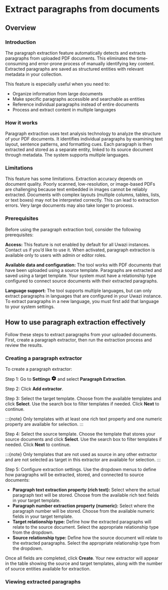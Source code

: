 # Extract paragraphs from documents

## Overview

### Introduction

The paragraph extraction feature automatically detects and extracts paragraphs from uploaded PDF documents. This eliminates the time-consuming and error-prone process of manually identifying key content. Extracted paragraphs are saved as structured entities with relevant metadata in your collection.

This feature is especially useful when you need to:

- Organize information from large documents
- Make specific paragraphs accessible and searchable as entities
- Reference individual paragraphs instead of entire documents
- Process and extract content in multiple languages

### How it works

Paragraph extraction uses text analysis technology to analyze the structure of your PDF documents. It identifies individual paragraphs by examining text layout, sentence patterns, and formatting cues. Each paragraph is then extracted and stored as a separate entity, linked to its source document through metadata. The system supports multiple languages.

### Limitations

This feature has some limitations. Extraction accuracy depends on document quality. Poorly scanned, low-resolution, or image-based PDFs are challenging because text embedded in images cannot be reliably extracted. Documents with complex layouts (multiple columns, tables, lists, or text boxes) may not be interpreted correctly. This can lead to extraction errors. Very large documents may also take longer to process.

### Prerequisites

Before using the paragraph extraction tool, consider the following prerequisites:

**Access:** This feature is not enabled by default for all Uwazi instances. Contact us if you’d like to use it. When activated, paragraph extraction is available only to users with admin or editor roles.

**Available data and configuration:** The tool works with PDF documents that have been uploaded using a source template. Paragraphs are extracted and saved using a target template. Your system must have a relationship type configured to connect source documents with their extracted paragraphs.

**Language support:** The tool supports multiple languages, but can only extract paragraphs in languages that are configured in your Uwazi instance. To extract paragraphs in a new language, you must first add that language to your system settings.

## How to use paragraph extraction effectively

Follow these steps to extract paragraphs from your uploaded documents. First, create a paragraph extractor, then run the extraction process and review the results.

### Creating a paragraph extractor

To create a paragraph extractor:

Step 1: Go to **Settings** ![Settings icon](images/cog-solid.png) and select **Paragraph Extraction**.

Step 2: Click **Add extractor**.

Step 3: Select the target template. Choose from the available templates and click **Select**. Use the search box to filter templates if needed. Click **Next** to continue.

:::{note}
Only templates with at least one rich text property and one numeric property are available for selection.
:::

Step 4: Select the source template. Choose the template that stores your source documents and click **Select**. Use the search box to filter templates if needed. Click **Next** to continue.

:::{note}
Only templates that are not used as source in any other extractor and are not selected as target in this extractor are available for selection.
:::

Step 5: Configure extraction settings. Use the dropdown menus to define how paragraphs will be extracted, stored, and connected to source documents:

- **Paragraph text extraction property (rich text):** Select where the actual paragraph text will be stored. Choose from the available rich text fields in your target template.
- **Paragraph number extraction property (numeric):** Select where the paragraph number will be stored. Choose from the available numeric fields in your target template.
- **Target relationship type:** Define how the extracted paragraphs will relate to the source document. Select the appropriate relationship type from the dropdown.
- **Source relationship type:** Define how the source document will relate to the extracted paragraphs. Select the appropriate relationship type from the dropdown.

Once all fields are completed, click **Create**. Your new extractor will appear in the table showing the source and target templates, along with the number of source entities available for extraction.

### Viewing extracted paragraphs
